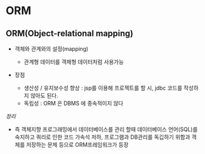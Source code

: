 # ORM


## ORM(Object-relational mapping)
- 객체와 관계와의 설정(mapping)
  - 관계형 데이터를 객체형 데이터처럼 사용가능

- 장점
  - 생산성 / 유지보수성 향상 : jsp를 이용해 프로젝트를 할 시, jdbc 코드를 작성하지 않아도 된다.
  - 독립성 : ORM 은 DBMS 에 종속적이지 않다

*정리*
- 즉 객체지향 프로그래밍에서 데이터베이스를 관리 할때 데이터베이스 언어(SQL)를 숙지하고 쿼리로 인한 코드 가속석 저하, 프로그램과 DB관리를 독깁하기 위함과 객체를 저장하는 문제 등으로 ORM프레임워크가 등장
